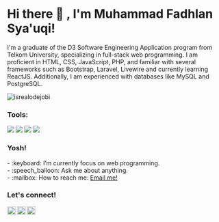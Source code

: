 # <summary><strong>Hi there :wave: , I'm Muhammad Fadhlan Sya'uqi!</strong></summary>
I'm a graduate of the D3 Software Engineering Application program from Telkom University, specializing in full-stack web programming. I am proficient in HTML, CSS, JavaScript, PHP, and familiar with several frameworks such as Bootstrap, Laravel, Livewire and currently learning ReactJS. Additionally, I am experienced with databases like MySQL and PostgreSQL.

<p align="left"> <img src="https://komarev.com/ghpvc/?username=goonesmile&label=Profile%20views&color=0e75b6&style=flat" alt="isrealodejobi" />
</p>

### <summary><strong>Tools:</strong></summary>
<p>
    <img src="https://img.shields.io/badge/Text%20Editor-Visual%20Studio%20Code-blue?&logo=visual%20studio%20code&logoColor=blue" />
     <img src="https://img.shields.io/badge/PHP-%777BB4?&logo=php&logoColor=black" />
    <img src="https://img.shields.io/badge/Laravel-%23FF2D20?&logo=laravel&logoColor=black" />
    <img src="https://img.shields.io/badge/Livewire-black?&logo=laravel&logoColor=%4E56A6" />
</p>


### <summary><strong>Yosh!</strong></summary>
<p>
    - :keyboard: I’m currently focus on web programming. </br>
    - :speech_balloon: Ask me about anything.</br>
    - :mailbox: How to reach me: <a href="mailto:adhansyauqi@gmail.com">Email me!</a>  </br>
<p>
 
### <summary><strong>Let's connect!</strong></summary>
<a href="https://twitter.com/yours">
  <img align="left" alt="Goo's Twitter" width="20px" src="https://simpleicons.now.sh/twitter/495f7e" />
</a>
<a href="https://www.instagram.com/yours/">
  <img align="left" alt="Goo's Instagram" width="20px" src="https://simpleicons.now.sh/instagram/495f7e" />
</a>
<a href="https://yours.com/">
  <img align="left" alt="Goo's Blog" width="20px" src="https://simpleicons.now.sh/blogger/495f7e" />
</a>

